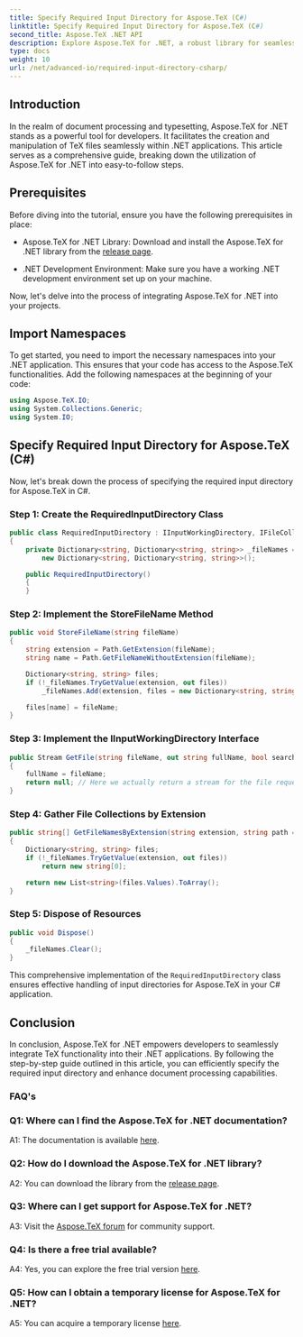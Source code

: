 ```yaml
---
title: Specify Required Input Directory for Aspose.TeX (C#)
linktitle: Specify Required Input Directory for Aspose.TeX (C#)
second_title: Aspose.TeX .NET API
description: Explore Aspose.TeX for .NET, a robust library for seamless TeX integration. Follow our step-by-step guide.
type: docs
weight: 10
url: /net/advanced-io/required-input-directory-csharp/
---
```

## Introduction

In the realm of document processing and typesetting, Aspose.TeX for .NET stands as a powerful tool for developers. It facilitates the creation and manipulation of TeX files seamlessly within .NET applications. This article serves as a comprehensive guide, breaking down the utilization of Aspose.TeX for .NET into easy-to-follow steps.

## Prerequisites

Before diving into the tutorial, ensure you have the following prerequisites in place:

- Aspose.TeX for .NET Library: Download and install the Aspose.TeX for .NET library from the [release page](https://releases.aspose.com/tex/net/).

- .NET Development Environment: Make sure you have a working .NET development environment set up on your machine.

Now, let's delve into the process of integrating Aspose.TeX for .NET into your projects.

## Import Namespaces

To get started, you need to import the necessary namespaces into your .NET application. This ensures that your code has access to the Aspose.TeX functionalities. Add the following namespaces at the beginning of your code:

```csharp
using Aspose.TeX.IO;
using System.Collections.Generic;
using System.IO;
```

## Specify Required Input Directory for Aspose.TeX (C#)

Now, let's break down the process of specifying the required input directory for Aspose.TeX in C#.

### Step 1: Create the RequiredInputDirectory Class

```csharp
public class RequiredInputDirectory : IInputWorkingDirectory, IFileCollector
{
    private Dictionary<string, Dictionary<string, string>> _fileNames =
        new Dictionary<string, Dictionary<string, string>>();

    public RequiredInputDirectory()
    {
    }
```

### Step 2: Implement the StoreFileName Method

```csharp
public void StoreFileName(string fileName)
{
    string extension = Path.GetExtension(fileName);
    string name = Path.GetFileNameWithoutExtension(fileName);

    Dictionary<string, string> files;
    if (!_fileNames.TryGetValue(extension, out files))
        _fileNames.Add(extension, files = new Dictionary<string, string>());

    files[name] = fileName;
}
```

### Step 3: Implement the IInputWorkingDirectory Interface

```csharp
public Stream GetFile(string fileName, out string fullName, bool searchSubdirectories = false)
{
    fullName = fileName;
    return null; // Here we actually return a stream for the file requested by its name.
}
```

### Step 4: Gather File Collections by Extension

```csharp
public string[] GetFileNamesByExtension(string extension, string path = null)
{
    Dictionary<string, string> files;
    if (!_fileNames.TryGetValue(extension, out files))
        return new string[0];

    return new List<string>(files.Values).ToArray();
}
```

### Step 5: Dispose of Resources

```csharp
public void Dispose()
{
    _fileNames.Clear();
}
```

This comprehensive implementation of the `RequiredInputDirectory` class ensures effective handling of input directories for Aspose.TeX in your C# application.

## Conclusion

In conclusion, Aspose.TeX for .NET empowers developers to seamlessly integrate TeX functionality into their .NET applications. By following the step-by-step guide outlined in this article, you can efficiently specify the required input directory and enhance document processing capabilities.

### FAQ's

### Q1: Where can I find the Aspose.TeX for .NET documentation?

A1: The documentation is available [here](https://reference.aspose.com/tex/net/).

### Q2: How do I download the Aspose.TeX for .NET library?

A2: You can download the library from the [release page](https://releases.aspose.com/tex/net/).

### Q3: Where can I get support for Aspose.TeX for .NET?

A3: Visit the [Aspose.TeX forum](https://forum.aspose.com/c/tex/47) for community support.

### Q4: Is there a free trial available?

A4: Yes, you can explore the free trial version [here](https://releases.aspose.com/).

### Q5: How can I obtain a temporary license for Aspose.TeX for .NET?

A5: You can acquire a temporary license [here](https://purchase.aspose.com/temporary-license/).
